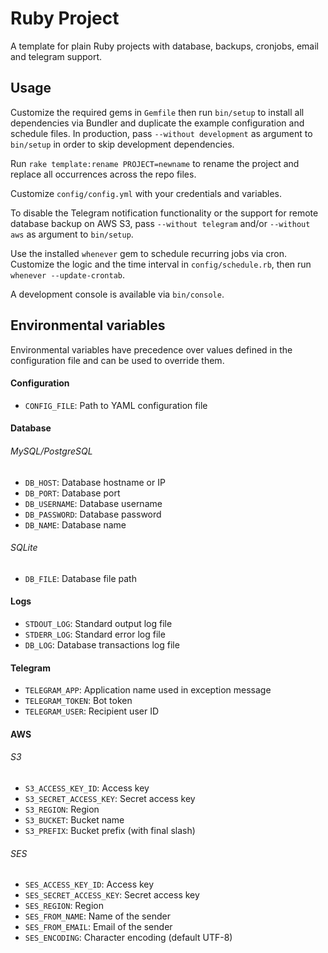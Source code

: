 # Ruby Project

A template for plain Ruby projects with database, backups, cronjobs, email and telegram support.

## Usage

Customize the required gems in `Gemfile` then run `bin/setup` to install all
dependencies via Bundler and duplicate the example configuration and schedule files.
In production, pass `--without development` as argument to `bin/setup` in order
to skip development dependencies.

Run `rake template:rename PROJECT=newname` to rename the project and replace all
occurrences across the repo files.

Customize `config/config.yml` with your credentials and variables.

To disable the Telegram notification functionality or the support for remote database
backup on AWS S3, pass `--without telegram` and/or `--without aws` as argument
to `bin/setup`.

Use the installed `whenever` gem to schedule recurring jobs via cron.  
Customize the logic and the time interval in `config/schedule.rb`, then run
`whenever --update-crontab`.

A development console is available via `bin/console`.

## Environmental variables

Environmental variables have precedence over values defined in the configuration
file and can be used to override them.

#### Configuration
- `CONFIG_FILE`: Path to YAML configuration file

#### Database
###### MySQL/PostgreSQL
- `DB_HOST`: Database hostname or IP
- `DB_PORT`: Database port
- `DB_USERNAME`: Database username
- `DB_PASSWORD`: Database password
- `DB_NAME`: Database name

###### SQLite
- `DB_FILE`: Database file path

#### Logs
- `STDOUT_LOG`: Standard output log file
- `STDERR_LOG`: Standard error log file
- `DB_LOG`: Database transactions log file

#### Telegram
- `TELEGRAM_APP`: Application name used in exception message
- `TELEGRAM_TOKEN`: Bot token
- `TELEGRAM_USER`: Recipient user ID

#### AWS
###### S3
- `S3_ACCESS_KEY_ID`: Access key
- `S3_SECRET_ACCESS_KEY`: Secret access key
- `S3_REGION`: Region
- `S3_BUCKET`: Bucket name
- `S3_PREFIX`: Bucket prefix (with final slash)

###### SES
- `SES_ACCESS_KEY_ID`: Access key
- `SES_SECRET_ACCESS_KEY`: Secret access key
- `SES_REGION`: Region
- `SES_FROM_NAME`: Name of the sender
- `SES_FROM_EMAIL`: Email of the sender
- `SES_ENCODING`: Character encoding (default UTF-8)
